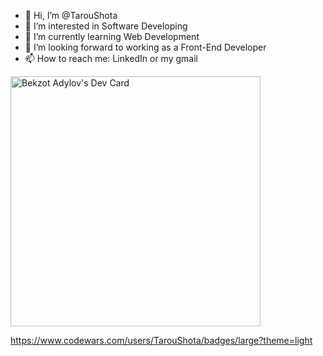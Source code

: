 - 👋 Hi, I’m @TarouShota
- 👀 I’m interested in Software Developing 
- 🌱 I’m currently learning Web Development
- 💞️ I’m looking forward to working as a Front-End Developer
- 📫 How to reach me:
LinkedIn or my gmail

<a href="https://app.daily.dev/TarouShota"><img src="https://api.daily.dev/devcards/0c141037e369426baf9dccf1e0f92439.png?r=rx6" width="400" alt="Bekzot Adylov's Dev Card"/></a>

https://www.codewars.com/users/TarouShota/badges/large?theme=light
<!---
TarouShota/TarouShota is a ✨ special ✨ repository because its `README.md` (this file) appears on your GitHub profile.
You can click the Preview link to take a look at your changes.
--->
